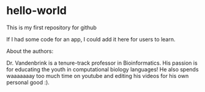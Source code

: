 # hello-world
This is my first repository for github

If I had some code for an app, I could add it here for users to learn.

About the authors: 

Dr. Vandenbrink is a tenure-track professor in Bioinformatics. His passion is for educating the youth in computational biology languages! He also spends waaaaaaay too much time on youtube and editing his videos for his own personal good :).
